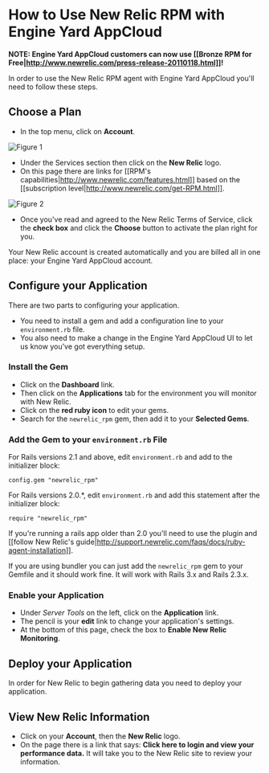 # How to Use New Relic RPM with Engine Yard AppCloud

**NOTE: Engine Yard AppCloud customers can now use [[Bronze RPM for Free|http://www.newrelic.com/press-release-20110118.html]]!**

In order to use the New Relic RPM agent with Engine Yard AppCloud you'll need to follow these steps.

## Choose a Plan

  - In the top menu, click on **Account**.
  
![Figure 1](services-1.jpg)
  
  - Under the Services section then click on the **New Relic** logo.
  - On this page there are links for [[RPM's capabilities|http://www.newrelic.com/features.html]] based on the [[subscription level|http://www.newrelic.com/get-RPM.html]].
  
![Figure 2](choose_a_plan.jpg)
    
  - Once you've read and agreed to the New Relic Terms of Service, click the **check box** and click the **Choose** button to activate the plan right for you.

Your New Relic account is created automatically and you are billed all in one place: your Engine Yard AppCloud account.

## Configure your Application

There are two parts to configuring your application.  

  * You need to install a gem and add a configuration line to your `environment.rb` file.  
  * You also need to make a change in the Engine Yard AppCloud UI to let us know you've got everything setup.

### Install the Gem

  - Click on the **Dashboard** link.
  - Then click on the **Applications** tab for the environment you will monitor with New Relic.
  - Click on the **red ruby icon** to edit your gems.
  - Search for the `newrelic_rpm` gem, then add it to your **Selected Gems**.

### Add the Gem to your `environment.rb` File
  
For Rails versions 2.1 and above, edit `environment.rb` and add to the initializer block:

    config.gem "newrelic_rpm"

For Rails versions 2.0.*, edit `environment.rb` and add this statement after the initializer block:

    require "newrelic_rpm"
  
If you're running a rails app older than 2.0 you'll need to use the plugin and [[follow New Relic's guide|http://support.newrelic.com/faqs/docs/ruby-agent-installation]].

If you are using bundler you can just add the `newrelic_rpm` gem to your Gemfile and it should work fine. It will work with Rails 3.x and Rails 2.3.x.

### Enable your Application
  - Under *Server Tools* on the left, click on the **Application** link.
  - The pencil is your **edit**  link to change your application's settings.
  - At the bottom of this page, check the box to **Enable New Relic Monitoring**.

## Deploy your Application

In order for New Relic to begin gathering data you need to deploy your application.

## View New Relic Information

  - Click on your **Account**, then the **New Relic** logo.
  - On the page there is a link that says: **Click here to login and view your performance data.**  It will take you to the New Relic site to review your information.